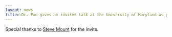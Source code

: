 ```yaml
---
layout: news
title: Dr. Fan gives an invited talk at the University of Maryland as part of the Computational Biology, Bioinformatics and Genomics seminar series.
---
```


Special thanks to [Steve Mount](https://cbmg.umd.edu/people/stephen-mount) for the invite. 